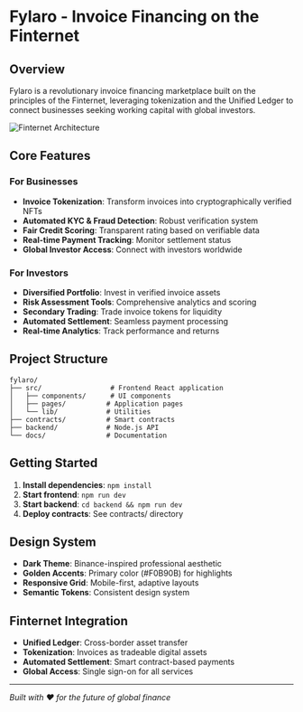 # Fylaro - Invoice Financing on the Finternet

##  Overview

Fylaro is a revolutionary invoice financing marketplace built on the principles of the Finternet, leveraging tokenization and the Unified Ledger to connect businesses seeking working capital with global investors.

![Finternet Architecture]()

##  Core Features

### For Businesses
- **Invoice Tokenization**: Transform invoices into cryptographically verified NFTs
- **Automated KYC & Fraud Detection**: Robust verification system
- **Fair Credit Scoring**: Transparent rating based on verifiable data
- **Real-time Payment Tracking**: Monitor settlement status
- **Global Investor Access**: Connect with investors worldwide

### For Investors
- **Diversified Portfolio**: Invest in verified invoice assets
- **Risk Assessment Tools**: Comprehensive analytics and scoring
- **Secondary Trading**: Trade invoice tokens for liquidity
- **Automated Settlement**: Seamless payment processing
- **Real-time Analytics**: Track performance and returns

##  Project Structure

```
fylaro/
├── src/                 # Frontend React application
│   ├── components/      # UI components
│   ├── pages/          # Application pages
│   └── lib/            # Utilities
├── contracts/          # Smart contracts
├── backend/            # Node.js API
└── docs/               # Documentation
```

##  Getting Started

1. **Install dependencies**: `npm install`
2. **Start frontend**: `npm run dev`
3. **Start backend**: `cd backend && npm run dev`
4. **Deploy contracts**: See contracts/ directory

##  Design System

- **Dark Theme**: Binance-inspired professional aesthetic
- **Golden Accents**: Primary color (#F0B90B) for highlights
- **Responsive Grid**: Mobile-first, adaptive layouts
- **Semantic Tokens**: Consistent design system

##  Finternet Integration

- **Unified Ledger**: Cross-border asset transfer
- **Tokenization**: Invoices as tradeable digital assets
- **Automated Settlement**: Smart contract-based payments
- **Global Access**: Single sign-on for all services

---

*Built with ❤️ for the future of global finance*
